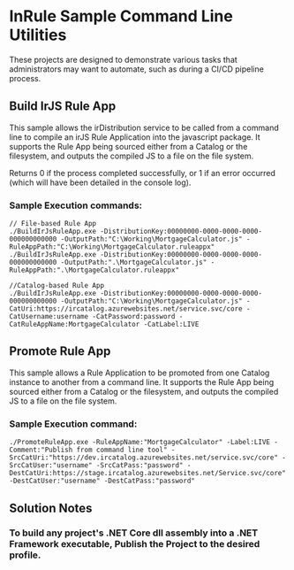 # InRule Sample Command Line Utilities

These projects are designed to demonstrate various tasks that administrators may want to automate, such as during a CI/CD pipeline process.



## Build IrJS Rule App

This sample allows the irDistribution service to be called from a command line to compile an irJS Rule Application into the javascript package.  It supports the Rule App being sourced either from a Catalog or the filesystem, and outputs the compiled JS to a file on the file system.

Returns 0 if the process completed successfully, or 1 if an error occurred (which will have been detailed in the console log).

### Sample Execution commands:

    // File-based Rule App
    ./BuildIrJsRuleApp.exe -DistributionKey:00000000-0000-0000-0000-000000000000 -OutputPath:"C:\Working\MortgageCalculator.js" -RuleAppPath:"C:\Working\MortgageCalculator.ruleappx"
    ./BuildIrJsRuleApp.exe -DistributionKey:00000000-0000-0000-0000-000000000000 -OutputPath:".\MortgageCalculator.js" -RuleAppPath:".\MortgageCalculator.ruleappx"

    //Catalog-based Rule App
    ./BuildIrJsRuleApp.exe -DistributionKey:00000000-0000-0000-0000-000000000000 -OutputPath:"C:\Working\MortgageCalculator.js" -CatUri:https://ircatalog.azurewebsites.net/service.svc/core -CatUsername:username -CatPassword:password -CatRuleAppName:MortgageCalculator -CatLabel:LIVE



## Promote Rule App

This sample allows a Rule Application to be promoted from one Catalog instance to another from a command line.  It supports the Rule App being sourced either from a Catalog or the filesystem, and outputs the compiled JS to a file on the file system.

### Sample Execution command:

    ./PromoteRuleApp.exe -RuleAppName:"MortgageCalculator" -Label:LIVE -Comment:"Publish from command line tool" -SrcCatUri:"https://dev.ircatalog.azurewebsites.net/service.svc/core" -SrcCatUser:"username" -SrcCatPass:"password" -DestCatUri:https://stage.ircatalog.azurewebsites.net/Service.svc/core" -DestCatUser:"username" -DestCatPass:"password"



## Solution Notes

### To build any project's .NET Core dll assembly into a .NET Framework executable, Publish the Project to the desired profile.